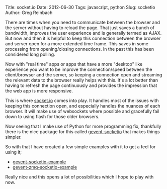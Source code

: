Title: socket.io
Date: 2012-06-30
Tags: javascript, python
Slug: socketio
Author: Greg Reinbach

There are times when you need to communicate between the browser and the server without having to reload the page. That just saves a bunch of bandwidth, improves the user experience and is generally termed as AJAX. But now and then it is helpful to keep this connection between the browser and server open for a more extended time frame. This saves in some processing from opening/closing connections. In the past this has been considered long polling.

Now with "real time" apps or apps that have a more "desktop" like experience you want to be improve the connection/speed between the client/browser and the server, so keeping a connection open and streaming the relevant data to the browser really helps with this. It's a lot better than having to refresh the page continuously and provides the impression that the web app is more responsive.

This is where [socket.io](http://socket.io/) comes into play. It handles most of the issues with keeping this connection open, and especially handles the nuances of each browser. It will make use of websockets where possible and gracefully fail down to using flash for those older browsers.

Now seeing that I make use of Python for more programming fix, thankfully there is the nice package for this called [gevent-socketio](https://github.com/abourget/gevent-socketio) that makes things simpler.

So with that I have created a few simple examples with it to get a feel for using it;

- [gevent-socketio-example](https://github.com/reinbach/gevent-socketio-example)
- [gevent-zmq-socketio-example](https://github.com/reinbach/gevent-zmq-socketio-example)

Really nice and this opens a lot of possibilities which I hope to play with now.

